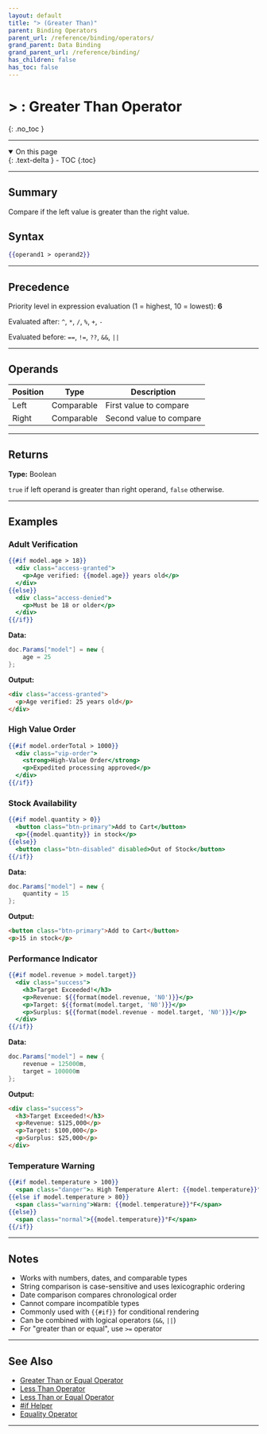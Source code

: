 ```yaml
---
layout: default
title: "> (Greater Than)"
parent: Binding Operators
parent_url: /reference/binding/operators/
grand_parent: Data Binding
grand_parent_url: /reference/binding/
has_children: false
has_toc: false
---
```


# > : Greater Than Operator
{: .no_toc }

---

<details open class='top-toc' markdown="block">
  <summary>
    On this page
  </summary>
  {: .text-delta }
- TOC
{:toc}
</details>

---

## Summary

Compare if the left value is greater than the right value.

## Syntax

```handlebars
{{operand1 > operand2}}
```

---

## Precedence

Priority level in expression evaluation (1 = highest, 10 = lowest): **6**

Evaluated after: `^`, `*`, `/`, `%`, `+`, `-`

Evaluated before: `==`, `!=`, `??`, `&&`, `||`

---

## Operands

| Position | Type | Description |
|----------|------|-------------|
| Left | Comparable | First value to compare |
| Right | Comparable | Second value to compare |

---

## Returns

**Type:** Boolean

`true` if left operand is greater than right operand, `false` otherwise.

---

## Examples

### Adult Verification

```handlebars
{{#if model.age > 18}}
  <div class="access-granted">
    <p>Age verified: {{model.age}} years old</p>
  </div>
{{else}}
  <div class="access-denied">
    <p>Must be 18 or older</p>
  </div>
{{/if}}
```

**Data:**
```csharp
doc.Params["model"] = new {
    age = 25
};
```

**Output:**
```html
<div class="access-granted">
  <p>Age verified: 25 years old</p>
</div>
```

### High Value Order

```handlebars
{{#if model.orderTotal > 1000}}
  <div class="vip-order">
    <strong>High-Value Order</strong>
    <p>Expedited processing approved</p>
  </div>
{{/if}}
```

### Stock Availability

```handlebars
{{#if model.quantity > 0}}
  <button class="btn-primary">Add to Cart</button>
  <p>{{model.quantity}} in stock</p>
{{else}}
  <button class="btn-disabled" disabled>Out of Stock</button>
{{/if}}
```

**Data:**
```csharp
doc.Params["model"] = new {
    quantity = 15
};
```

**Output:**
```html
<button class="btn-primary">Add to Cart</button>
<p>15 in stock</p>
```

### Performance Indicator

```handlebars
{{#if model.revenue > model.target}}
  <div class="success">
    <h3>Target Exceeded!</h3>
    <p>Revenue: ${{format(model.revenue, 'N0')}}</p>
    <p>Target: ${{format(model.target, 'N0')}}</p>
    <p>Surplus: ${{format(model.revenue - model.target, 'N0')}}</p>
  </div>
{{/if}}
```

**Data:**
```csharp
doc.Params["model"] = new {
    revenue = 125000m,
    target = 100000m
};
```

**Output:**
```html
<div class="success">
  <h3>Target Exceeded!</h3>
  <p>Revenue: $125,000</p>
  <p>Target: $100,000</p>
  <p>Surplus: $25,000</p>
</div>
```

### Temperature Warning

```handlebars
{{#if model.temperature > 100}}
  <span class="danger">⚠ High Temperature Alert: {{model.temperature}}°F</span>
{{else if model.temperature > 80}}
  <span class="warning">Warm: {{model.temperature}}°F</span>
{{else}}
  <span class="normal">{{model.temperature}}°F</span>
{{/if}}
```

---

## Notes

- Works with numbers, dates, and comparable types
- String comparison is case-sensitive and uses lexicographic ordering
- Date comparison compares chronological order
- Cannot compare incompatible types
- Commonly used with `{{#if}}` for conditional rendering
- Can be combined with logical operators (`&&`, `||`)
- For "greater than or equal", use `>=` operator

---

## See Also

- [Greater Than or Equal Operator](./greaterorequal.md)
- [Less Than Operator](./lessthan.md)
- [Less Than or Equal Operator](./lessorequal.md)
- [#if Helper](../helpers/if.md)
- [Equality Operator](./equality.md)

---

